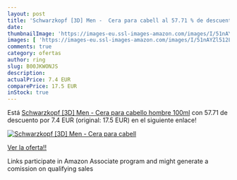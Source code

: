 ```yaml
---
layout: post
title: 'Schwarzkopf [3D] Men -  Cera para cabell al 57.71 % de descuento'
date: 
thumbnailImage: 'https://images-eu.ssl-images-amazon.com/images/I/51nAYZl512L._SL200_.jpg'
images: [ 'https://images-eu.ssl-images-amazon.com/images/I/51nAYZl512L._SL200_.jpg' ]
comments: true
category: ofertas
author: ring
slug: B00JKWONJS
description:
actualPrice: 7.4 EUR
comparePrice: 17.5 EUR
inStock: true
---
```


Está [Schwarzkopf [3D] Men -  Cera para cabello  hombre  100ml](https://www.amazon.es/dp/B00JKWONJS/?tag=tolees-21) con 57.71 de descuento por 7.4 EUR (original: 17.5 EUR) en el siguiente enlace!

[![Schwarzkopf [3D] Men -  Cera para cabell](https://images-eu.ssl-images-amazon.com/images/I/51nAYZl512L._SL200_.jpg)](https://www.amazon.es/dp/B00JKWONJS/?tag=tolees-21)

[Ver la oferta!!](https://www.amazon.es/dp/B00JKWONJS/?tag=tolees-21)

Links participate in Amazon Associate program and might generate a comission on qualifying sales


